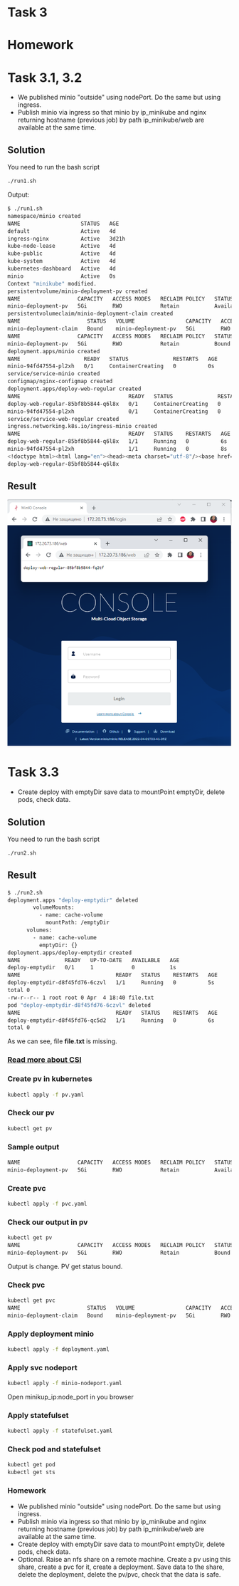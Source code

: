 # Task 3

# Homework
# Task 3.1, 3.2
* We published minio "outside" using nodePort. Do the same but using ingress.
* Publish minio via ingress so that minio by ip_minikube and nginx returning hostname (previous job) by path ip_minikube/web are available at the same time.
## Solution
You need to run the bash script
```bash
./run1.sh
```
Output:
```bash
$ ./run1.sh
namespace/minio created
NAME                   STATUS   AGE
default                Active   4d
ingress-nginx          Active   3d21h
kube-node-lease        Active   4d
kube-public            Active   4d
kube-system            Active   4d
kubernetes-dashboard   Active   4d
minio                  Active   0s
Context "minikube" modified.
persistentvolume/minio-deployment-pv created
NAME                  CAPACITY   ACCESS MODES   RECLAIM POLICY   STATUS      CLAIM   STORAGECLASS   REASON   AGE
minio-deployment-pv   5Gi        RWO            Retain           Available                                   0s
persistentvolumeclaim/minio-deployment-claim created
NAME                     STATUS   VOLUME                CAPACITY   ACCESS MODES   STORAGECLASS   AGE
minio-deployment-claim   Bound    minio-deployment-pv   5Gi        RWO                           0s
NAME                  CAPACITY   ACCESS MODES   RECLAIM POLICY   STATUS   CLAIM                          STORAGECLASS   REASON   AGE
minio-deployment-pv   5Gi        RWO            Retain           Bound    minio/minio-deployment-claim                           1s
deployment.apps/minio created
NAME                    READY   STATUS              RESTARTS   AGE
minio-94fd47554-pl2xh   0/1     ContainerCreating   0          0s
service/service-minio created
configmap/nginx-configmap created
deployment.apps/deploy-web-regular created
NAME                                  READY   STATUS              RESTARTS   AGE
deploy-web-regular-85bf8b5844-q6l8x   0/1     ContainerCreating   0          0s
minio-94fd47554-pl2xh                 0/1     ContainerCreating   0          2s
service/service-web-regular created
ingress.networking.k8s.io/ingress-minio created
NAME                                  READY   STATUS    RESTARTS   AGE   IP           NODE       NOMINATED NODE   READINESS GATES
deploy-web-regular-85bf8b5844-q6l8x   1/1     Running   0          6s    172.17.0.6   minikube   <none>           <none>
minio-94fd47554-pl2xh                 1/1     Running   0          8s    172.17.0.5   minikube   <none>           <none>
<!doctype html><html lang="en"><head><meta charset="utf-8"/><base href="/"/><meta content="width=device-width,initial-scale=1" name="viewport"/><meta content="#081C42" media="(prefers-color-scheme: light)" name="theme-color"/><meta content="#081C42" media="(prefers-color-scheme: dark)" name="theme-color"/><meta content="MinIO Console" name="description"/><link href="./styles/root-styles.css" rel="stylesheet"/><link href="./apple-icon-180x180.png" rel="apple-touch-icon" sizes="180x180"/><link href="./favicon-32x32.png" rel="icon" sizes="32x32" type="image/png"/><link href="./favicon-96x96.png" rel="icon" sizes="96x96" type="image/png"/><link href="./favicon-16x16.png" rel="icon" sizes="16x16" type="image/png"/><link href="./manifest.json" rel="manifest"/><link color="#3a4e54" href="./safari-pinned-tab.svg" rel="mask-icon"/><title>MinIO Console</title><script defer="defer" src="./static/js/main.c1bfdfdb.js"></script><link href="./static/css/main.90d417ae.css" rel="stylesheet"></head><body><noscript>You need to enable JavaScript to run this app.</noscript><div id="root"><div id="preload"><img src="./images/background.svg"/> <img src="./images/background-wave-orig2.svg"/></div><div id="loader-block"><img src="./Loader.svg"/></div></div></body></html>
deploy-web-regular-85bf8b5844-q6l8x
```
## Result
![](Screenshot_1.png)
# Task 3.3
* Create deploy with emptyDir save data to mountPoint emptyDir, delete pods, check data.
## Solution
You need to run the bash script
```bash
./run2.sh
```
## Result
```bash
$ ./run2.sh
deployment.apps "deploy-emptydir" deleted
        volumeMounts:
          - name: cache-volume
            mountPath: /emptyDir
      volumes:
        - name: cache-volume
          emptyDir: {}
deployment.apps/deploy-emptydir created
NAME              READY   UP-TO-DATE   AVAILABLE   AGE
deploy-emptydir   0/1     1            0           1s
NAME                              READY   STATUS    RESTARTS   AGE
deploy-emptydir-d8f45fd76-6czvl   1/1     Running   0          5s
total 0
-rw-r--r-- 1 root root 0 Apr  4 18:40 file.txt
pod "deploy-emptydir-d8f45fd76-6czvl" deleted
NAME                              READY   STATUS    RESTARTS   AGE
deploy-emptydir-d8f45fd76-qc5d2   1/1     Running   0          6s
total 0
```
As we can see, file **file.txt** is missing.

### [Read more about CSI](https://habr.com/ru/company/flant/blog/424211/)
### Create pv in kubernetes
```bash
kubectl apply -f pv.yaml
```
### Check our pv
```bash
kubectl get pv
```
### Sample output
```bash
NAME                  CAPACITY   ACCESS MODES   RECLAIM POLICY   STATUS      CLAIM   STORAGECLASS   REASON   AGE
minio-deployment-pv   5Gi        RWO            Retain           Available                                   5s
```
### Create pvc
```bash
kubectl apply -f pvc.yaml
```
### Check our output in pv 
```bash
kubectl get pv
NAME                  CAPACITY   ACCESS MODES   RECLAIM POLICY   STATUS   CLAIM                            STORAGECLASS   REASON   AGE
minio-deployment-pv   5Gi        RWO            Retain           Bound    default/minio-deployment-claim                           94s
```
Output is change. PV get status bound.
### Check pvc
```bash
kubectl get pvc
NAME                     STATUS   VOLUME                CAPACITY   ACCESS MODES   STORAGECLASS   AGE
minio-deployment-claim   Bound    minio-deployment-pv   5Gi        RWO                           79s
```
### Apply deployment minio
```bash
kubectl apply -f deployment.yaml
```
### Apply svc nodeport
```bash
kubectl apply -f minio-nodeport.yaml
```
Open minikup_ip:node_port in you browser
### Apply statefulset
```bash
kubectl apply -f statefulset.yaml
```
### Check pod and statefulset
```bash
kubectl get pod
kubectl get sts
```

### Homework
* We published minio "outside" using nodePort. Do the same but using ingress.
* Publish minio via ingress so that minio by ip_minikube and nginx returning hostname (previous job) by path ip_minikube/web are available at the same time.
* Create deploy with emptyDir save data to mountPoint emptyDir, delete pods, check data.
* Optional. Raise an nfs share on a remote machine. Create a pv using this share, create a pvc for it, create a deployment. Save data to the share, delete the deployment, delete the pv/pvc, check that the data is safe.